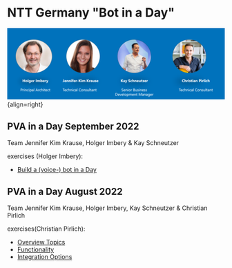 # NTT Germany "Bot in a Day"


![trainer](assets/trainer.png){align=right}



## PVA in a Day September 2022
Team Jennifer Kim Krause, Holger Imbery & Kay Schneutzer   

exercises (Holger Imbery):
* [Build a (voice-) bot in a Day](https://the.cognitiveservices.ninja/articles/workshop_PVAinaDay/)


## PVA in a Day August 2022
Team Jennifer Kim Krause, Holger Imbery, Kay Schneutzer & Christian Pirlich   

exercises(Christian Pirlich):
 * [Overview Topics](exercise_01.md)
 * [Functionality](exercise_02.md)
 * [Integration Options](exercise_03.md)
